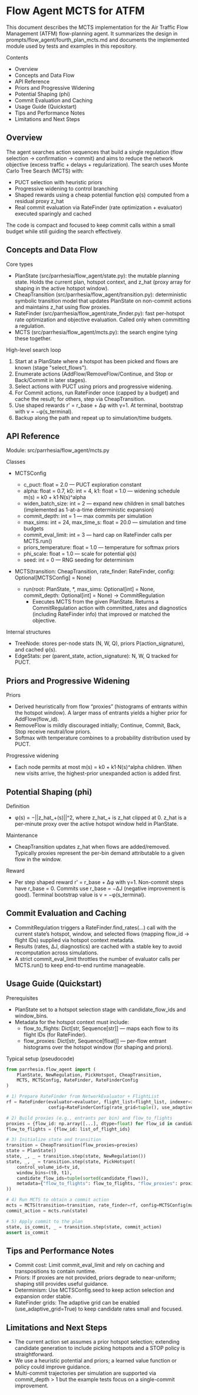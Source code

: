 # Flow Agent MCTS for ATFM

This document describes the MCTS implementation for the Air Traffic Flow Management (ATFM) flow-planning agent. It summarizes the design in prompts/flow_agent/fourth_plan_mcts.md and documents the implemented module used by tests and examples in this repository.

Contents
- Overview
- Concepts and Data Flow
- API Reference
- Priors and Progressive Widening
- Potential Shaping (phi)
- Commit Evaluation and Caching
- Usage Guide (Quickstart)
- Tips and Performance Notes
- Limitations and Next Steps

## Overview
The agent searches action sequences that build a single regulation (flow selection → confirmation → commit) and aims to reduce the network objective (excess traffic + delays + regularization). The search uses Monte Carlo Tree Search (MCTS) with:

- PUCT selection with heuristic priors
- Progressive widening to control branching
- Shaped rewards using a cheap potential function φ(s) computed from a residual proxy z_hat
- Real commit evaluation via RateFinder (rate optimization + evaluator) executed sparingly and cached

The code is compact and focused to keep commit calls within a small budget while still guiding the search effectively.

## Concepts and Data Flow

Core types
- PlanState (src/parrhesia/flow_agent/state.py): the mutable planning state. Holds the current plan, hotspot context, and z_hat (proxy array for shaping in the active hotspot window).
- CheapTransition (src/parrhesia/flow_agent/transition.py): deterministic symbolic transition model that updates PlanState on non-commit actions and maintains z_hat using flow proxies.
- RateFinder (src/parrhesia/flow_agent/rate_finder.py): fast per-hotspot rate optimization and objective evaluation. Called only when committing a regulation.
- MCTS (src/parrhesia/flow_agent/mcts.py): the search engine tying these together.

High-level search loop
1. Start at a PlanState where a hotspot has been picked and flows are known (stage "select_flows").
2. Enumerate actions (AddFlow/RemoveFlow/Continue, and Stop or Back/Commit in later stages).
3. Select actions with PUCT using priors and progressive widening.
4. For Commit actions, run RateFinder once (capped by a budget) and cache the result; for others, step via CheapTransition.
5. Use shaped rewards r' = r_base + Δφ with γ=1. At terminal, bootstrap with v = −φ(s_terminal).
6. Backup along the path and repeat up to simulation/time budgets.

## API Reference

Module: src/parrhesia/flow_agent/mcts.py

Classes
- MCTSConfig
  - c_puct: float = 2.0 — PUCT exploration constant
  - alpha: float = 0.7, k0: int = 4, k1: float = 1.0 — widening schedule m(s) = k0 + k1·N(s)^alpha
  - widen_batch_size: int = 2 — expand new children in small batches (implemented as 1-at-a-time deterministic expansion)
  - commit_depth: int = 1 — max commits per simulation
  - max_sims: int = 24, max_time_s: float = 20.0 — simulation and time budgets
  - commit_eval_limit: int = 3 — hard cap on RateFinder calls per MCTS.run()
  - priors_temperature: float = 1.0 — temperature for softmax priors
  - phi_scale: float = 1.0 — scale for potential φ(s)
  - seed: int = 0 — RNG seeding for determinism

- MCTS(transition: CheapTransition, rate_finder: RateFinder, config: Optional[MCTSConfig] = None)
  - run(root: PlanState, *, max_sims: Optional[int] = None, commit_depth: Optional[int] = None) -> CommitRegulation
    - Executes MCTS from the given PlanState. Returns a CommitRegulation action with committed_rates and diagnostics (including RateFinder info) that improved or matched the objective.

Internal structures
- TreeNode: stores per-node stats (N, W, Q), priors P(action_signature), and cached φ(s).
- EdgeStats: per (parent_state, action_signature): N, W, Q tracked for PUCT.

## Priors and Progressive Widening

Priors
- Derived heuristically from flow “proxies” (histograms of entrants within the hotspot window). A larger mass of entrants yields a higher prior for AddFlow(flow_id).
- RemoveFlow is mildly discouraged initially; Continue, Commit, Back, Stop receive neutral/low priors.
- Softmax with temperature combines to a probability distribution used by PUCT.

Progressive widening
- Each node permits at most m(s) = k0 + k1·N(s)^alpha children. When new visits arrive, the highest-prior unexpanded action is added first.

## Potential Shaping (phi)

Definition
- φ(s) = −||z_hat_+(s)||^2, where z_hat_+ is z_hat clipped at 0. z_hat is a per-minute proxy over the active hotspot window held in PlanState.

Maintenance
- CheapTransition updates z_hat when flows are added/removed. Typically proxies represent the per-bin demand attributable to a given flow in the window.

Reward
- Per step shaped reward r' = r_base + Δφ with γ=1. Non-commit steps have r_base = 0. Commits use r_base = −ΔJ (negative improvement is good). Terminal bootstrap value is v = −φ(s_terminal).

## Commit Evaluation and Caching

- CommitRegulation triggers a RateFinder.find_rates(...) call with the current state’s hotspot, window, and selected flows (mapping flow_id → flight IDs) supplied via hotspot context metadata.
- Results (rates, ΔJ, diagnostics) are cached with a stable key to avoid recomputation across simulations.
- A strict commit_eval_limit throttles the number of evaluator calls per MCTS.run() to keep end-to-end runtime manageable.

## Usage Guide (Quickstart)

Prerequisites
- PlanState set to a hotspot selection stage with candidate_flow_ids and window_bins.
- Metadata for the hotspot context must include:
  - flow_to_flights: Dict[str, Sequence[str]] — maps each flow to its flight IDs (for RateFinder).
  - flow_proxies: Dict[str, Sequence[float]] — per-flow entrant histograms over the hotspot window (for shaping and priors).

Typical setup (pseudocode)
```python
from parrhesia.flow_agent import (
    PlanState, NewRegulation, PickHotspot, CheapTransition,
    MCTS, MCTSConfig, RateFinder, RateFinderConfig
)

# 1) Prepare RateFinder from NetworkEvaluator + FlightList
rf = RateFinder(evaluator=evaluator, flight_list=flight_list, indexer=indexer,
                config=RateFinderConfig(rate_grid=tuple(), use_adaptive_grid=True))

# 2) Build proxies (e.g., entrants per bin) and flow_to_flights
proxies = {flow_id: np.array([...], dtype=float) for flow_id in candidate_flows}
flow_to_flights = {flow_id: list_of_flight_ids}

# 3) Initialize state and transition
transition = CheapTransition(flow_proxies=proxies)
state = PlanState()
state, _, _ = transition.step(state, NewRegulation())
state, _, _ = transition.step(state, PickHotspot(
    control_volume_id=tv_id,
    window_bins=(t0, t1),
    candidate_flow_ids=tuple(sorted(candidate_flows)),
    metadata={"flow_to_flights": flow_to_flights, "flow_proxies": proxies},
))

# 4) Run MCTS to obtain a commit action
mcts = MCTS(transition=transition, rate_finder=rf, config=MCTSConfig(max_sims=12, commit_depth=1))
commit_action = mcts.run(state)

# 5) Apply commit to the plan
state, is_commit, _ = transition.step(state, commit_action)
assert is_commit
```

## Tips and Performance Notes

- Commit cost: Limit commit_eval_limit and rely on caching and transpositions to contain runtime.
- Priors: If proxies are not provided, priors degrade to near-uniform; shaping still provides useful guidance.
- Determinism: Use MCTSConfig.seed to keep action selection and expansion order stable.
- RateFinder grids: The adaptive grid can be enabled (use_adaptive_grid=True) to keep candidate rates small and focused.

## Limitations and Next Steps

- The current action set assumes a prior hotspot selection; extending candidate generation to include picking hotspots and a STOP policy is straightforward.
- We use a heuristic potential and priors; a learned value function or policy could improve guidance.
- Multi-commit trajectories per simulation are supported via commit_depth > 1 but the example tests focus on a single-commit improvement.

